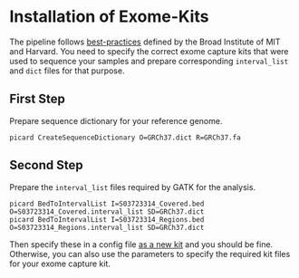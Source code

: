# Installation of Exome-Kits

The pipeline follows [best-practices](https://software.broadinstitute.org/gatk/best-practices/bp_3step.php?case=GermShortWGS) defined by the Broad Institute of MIT and Harvard. You need to specify the correct exome capture kits that were used to sequence your samples and prepare corresponding `interval_list` and `dict` files for that purpose. 

## First Step


Prepare sequence dictionary for your reference genome.
```
picard CreateSequenceDictionary O=GRCh37.dict R=GRCh37.fa 
```

## Second Step

Prepare the `interval_list` files required by GATK for the analysis. 

```
picard BedToIntervalList I=S03723314_Covered.bed O=S03723314_Covered.interval_list SD=GRCh37.dict 
picard BedToIntervalList I=S03723314_Regions.bed O=S03723314_Regions.interval_list SD=GRCh37.dict 
``` 

Then specify these in a config file [as a new kit](https://github.com/apeltzer/QBIC-ExoSeq/blob/master/conf/local.config) and you should be fine. Otherwise, you can also use the parameters to specify the required kit files for your exome capture kit.






